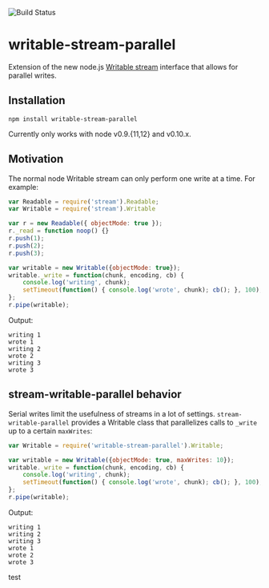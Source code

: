 ![Build Status](https://drone.ops.clever.com/github.com/Clever/writable-stream-parallel/status.svg?branch=master)

# writable-stream-parallel

Extension of the new node.js [Writable stream](http://nodejs.org/docs/v0.10.0/api/stream.html#stream_class_stream_writable) interface that allows for parallel writes.

## Installation

```
npm install writable-stream-parallel
```

Currently only works with node v0.9.{11,12} and v0.10.x.

## Motivation

The normal node Writable stream can only perform one write at a time. For example:

```javascript
var Readable = require('stream').Readable;
var Writable = require('stream').Writable

var r = new Readable({ objectMode: true });
r._read = function noop() {}
r.push(1);
r.push(2);
r.push(3);

var writable = new Writable({objectMode: true});
writable._write = function(chunk, encoding, cb) {
    console.log('writing', chunk);
    setTimeout(function() { console.log('wrote', chunk); cb(); }, 100);
};
r.pipe(writable);
```

Output:

```
writing 1
wrote 1
writing 2
wrote 2
writing 3
wrote 3
```

## stream-writable-parallel behavior

Serial writes limit the usefulness of streams in a lot of settings. `stream-writable-parallel` provides a Writable class that parallelizes calls to `_write` up to a certain `maxWrites`:

```javascript
var Writable = require('writable-stream-parallel').Writable;

var writable = new Writable({objectMode: true, maxWrites: 10});
writable._write = function(chunk, encoding, cb) {
    console.log('writing', chunk);
    setTimeout(function() { console.log('wrote', chunk); cb(); }, 100);
};
r.pipe(writable);
```

Output:

```
writing 1
writing 2
writing 3
wrote 1
wrote 2
wrote 3
```
test
